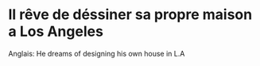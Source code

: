 # Il rêve de déssiner sa propre maison a Los Angeles

Anglais: He dreams of designing his own house in L.A